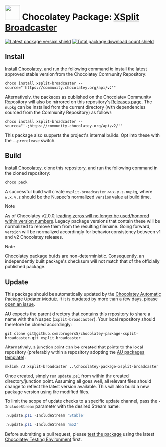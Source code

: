 ﻿# <img src="https://cdn.jsdelivr.net/gh/brogers5/chocolatey-package-xsplit-broadcaster@e68e6db6b26c789efde0af0d5cb368a9212770e0/xsplit-broadcaster.png" width="48" height="48"/> Chocolatey Package: [XSplit Broadcaster](https://community.chocolatey.org/packages/xsplit-broadcaster)

[![Latest package version shield](https://img.shields.io/chocolatey/v/xsplit-broadcaster.svg?include_prereleases)](https://community.chocolatey.org/packages/xsplit-broadcaster)
[![Total package download count shield](https://img.shields.io/chocolatey/dt/xsplit-broadcaster.svg)](https://community.chocolatey.org/packages/xsplit-broadcaster)

## Install

[Install Chocolatey](https://chocolatey.org/install), and run the following command to install the latest approved stable version from the Chocolatey Community Repository:

```shell
choco install xsplit-broadcaster --source="'https://community.chocolatey.org/api/v2'"
```

Alternatively, the packages as published on the Chocolatey Community Repository will also be mirrored on this repository's [Releases page](https://github.com/brogers5/chocolatey-package-xsplit-broadcaster/releases). The `nupkg` can be installed from the current directory (with dependencies sourced from the Community Repository) as follows:

```shell
choco install xsplit-broadcaster --source="'.;https://community.chocolatey.org/api/v2/'"
```

This package also supports the project's internal builds. Opt into these with the `--prerelease` switch.

## Build

[Install Chocolatey](https://chocolatey.org/install), clone this repository, and run the following command in the cloned repository:

```shell
choco pack
```

A successful build will create `xsplit-broadcaster.w.x.y.z.nupkg`, where `w.x.y.z` should be the Nuspec's normalized `version` value at build time.

>[!Note]
>As of Chocolatey v2.0.0, [leading zeros will no longer be used/honored within version numbers](https://github.com/chocolatey/choco/issues/1174). Legacy package versions that contain these will be normalized to remove them from the resulting filename. Going forward, `version` will be normalized accordingly for behavior consistency between v1 and v2 Chocolatey releases.

>[!Note]
>Chocolatey package builds are non-deterministic. Consequently, an independently built package's checksum will not match that of the officially published package.

## Update

This package should be automatically updated by the [Chocolatey Automatic Package Updater Module](https://github.com/majkinetor/au). If it is outdated by more than a few days, please [open an issue](https://github.com/brogers5/chocolatey-package-xsplit-broadcaster/issues).

AU expects the parent directory that contains this repository to share a name with the Nuspec (`xsplit-broadcaster`). Your local repository should therefore be cloned accordingly:

```shell
git clone git@github.com:brogers5/chocolatey-package-xsplit-broadcaster.git xsplit-broadcaster
```

Alternatively, a junction point can be created that points to the local repository (preferably within a repository adopting the [AU packages template](https://github.com/majkinetor/au-packages-template)):

```shell
mklink /J xsplit-broadcaster ..\chocolatey-package-xsplit-broadcaster
```

Once created, simply run `update.ps1` from within the created directory/junction point. Assuming all goes well, all relevant files should change to reflect the latest version available. This will also build a new package version using the modified files.

To limit the scope of update checks to a specific update channel, pass the `-IncludeStream` parameter with the desired Stream name:

```powershell
.\update.ps1 -IncludeStream 'Stable'
```

```powershell
.\update.ps1 -IncludeStream 'm52'
```

Before submitting a pull request, please [test the package](https://docs.chocolatey.org/en-us/community-repository/moderation/package-verifier#steps-for-each-package) using the latest [Chocolatey Testing Environment](https://github.com/chocolatey-community/chocolatey-test-environment) first.
